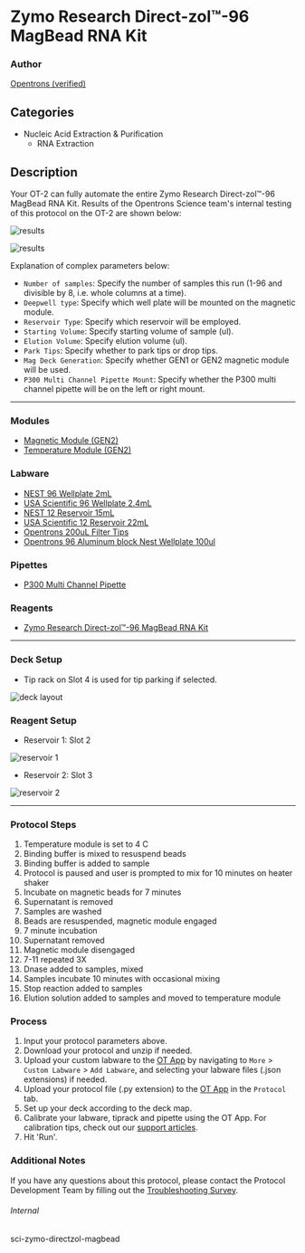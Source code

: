 # Zymo Research Direct-zol™-96 MagBead RNA Kit

### Author
[Opentrons (verified)](https://opentrons.com/)


## Categories
* Nucleic Acid Extraction & Purification
	* RNA Extraction

## Description
Your OT-2 can fully automate the entire Zymo Research Direct-zol™-96 MagBead RNA Kit.
Results of the Opentrons Science team's internal testing of this protocol on the OT-2 are shown below:  

![results](https://opentrons-protocol-library-website.s3.amazonaws.com/custom-README-images/sci-zymo-directzol-magbead/Screen+Shot+2021-07-27+at+11.12.53+AM.png)

![results](https://opentrons-protocol-library-website.s3.amazonaws.com/custom-README-images/sci-zymo-directzol-magbead/Screen+Shot+2021-07-27+at+11.13.04+AM.png)

Explanation of complex parameters below:
* `Number of samples`: Specify the number of samples this run (1-96 and divisible by 8, i.e. whole columns at a time).
* `Deepwell type`: Specify which well plate will be mounted on the magnetic module.
* `Reservoir Type`: Specify which reservoir will be employed.
* `Starting Volume`: Specify starting volume of sample (ul).
* `Elution Volume`: Specify elution volume (ul).
* `Park Tips`: Specify whether to park tips or drop tips.
* `Mag Deck Generation`: Specify whether GEN1 or GEN2 magnetic module will be used.
* `P300 Multi Channel Pipette Mount`: Specify whether the P300 multi channel pipette will be on the left or right mount.


---

### Modules
* [Magnetic Module (GEN2)](https://shop.opentrons.com/collections/hardware-modules/products/magdeck)
* [Temperature Module (GEN2)](https://shop.opentrons.com/products/tempdeck?_gl=1*fess6p*_gcl_aw*R0NMLjE2MjIwMzI4MjQuQ2p3S0NBanc0N2VGQmhBOUVpd0F5OGt6TkpCLTRGNUJPc2pZbHUxSEJMZS0wX09rNVZWTll4MmZZMXN3VGlkS1pkcGdPT202S1B4OWtSb0N0cndRQXZEX0J3RQ..*_ga*MTM2NTEwNjE0OS4xNjIxMzYxMzU4*_ga_GNSMNLW4RY*MTYyNzM5OTA1Ny4yMjcuMS4xNjI3Mzk5MDcxLjA.&_ga=2.80196951.1136571263.1627304996-1365106149.1621361358)


### Labware
* [NEST 96 Wellplate 2mL](https://shop.opentrons.com/collections/lab-plates/products/nest-0-2-ml-96-well-deep-well-plate-v-bottom)
* [USA Scientific 96 Wellplate 2.4mL](https://labware.opentrons.com/?category=wellPlate)
* [NEST 12 Reservoir 15mL](https://shop.opentrons.com/collections/reservoirs/products/nest-12-well-reservoir-15-ml)
* [USA Scientific 12 Reservoir 22mL](https://labware.opentrons.com/?category=reservoir)
* [Opentrons 200uL Filter Tips](https://shop.opentrons.com/collections/opentrons-tips/products/opentrons-200ul-filter-tips)
* [Opentrons 96 Aluminum block Nest Wellplate 100ul](https://labware.opentrons.com/opentrons_96_aluminumblock_nest_wellplate_100ul?category=aluminumBlock)

### Pipettes
* [P300 Multi Channel Pipette](https://shop.opentrons.com/collections/ot-2-robot/products/8-channel-electronic-pipette)

### Reagents
* [Zymo Research Direct-zol™-96 MagBead RNA Kit](https://files.zymoresearch.com/protocols/_r2100_r2101_r2102_r2103_r2104_r2105_direct-zol-96_magbead_rna.pdf)

---

### Deck Setup

* Tip rack on Slot 4 is used for tip parking if selected.

![deck layout](https://opentrons-protocol-library-website.s3.amazonaws.com/custom-README-images/sci-zymo-directzol-magbead/Screen+Shot+2021-07-27+at+11.06.38+AM.png)

### Reagent Setup

* Reservoir 1: Slot 2

![reservoir 1](https://opentrons-protocol-library-website.s3.amazonaws.com/custom-README-images/sci-zymo-directzol-magbead/Screen+Shot+2021-07-27+at+11.07.19+AM.png)

* Reservoir 2: Slot 3

![reservoir 2](https://opentrons-protocol-library-website.s3.amazonaws.com/custom-README-images/sci-zymo-directzol-magbead/Screen+Shot+2021-07-27+at+11.07.29+AM.png)

---

### Protocol Steps
1. Temperature module is set to 4 C
2. Binding buffer is mixed to resuspend beads
3. Binding buffer is added to sample
4. Protocol is paused and user is prompted to mix for 10 minutes on heater shaker
5. Incubate on magnetic beads for 7 minutes
6. Supernatant is removed
7. Samples are washed
8. Beads are resuspended, magnetic module engaged
9. 7 minute incubation
10. Supernatant removed
11. Magnetic module disengaged
12. 7-11 repeated 3X
13. Dnase added to samples, mixed
14. Samples incubate 10 minutes with occasional mixing
15. Stop reaction added to samples
16. Elution solution added to samples and moved to temperature module


### Process
1. Input your protocol parameters above.
2. Download your protocol and unzip if needed.
3. Upload your custom labware to the [OT App](https://opentrons.com/ot-app) by navigating to `More` > `Custom Labware` > `Add Labware`, and selecting your labware files (.json extensions) if needed.
4. Upload your protocol file (.py extension) to the [OT App](https://opentrons.com/ot-app) in the `Protocol` tab.
5. Set up your deck according to the deck map.
6. Calibrate your labware, tiprack and pipette using the OT App. For calibration tips, check out our [support articles](https://support.opentrons.com/en/collections/1559720-guide-for-getting-started-with-the-ot-2).
7. Hit 'Run'.

### Additional Notes
If you have any questions about this protocol, please contact the Protocol Development Team by filling out the [Troubleshooting Survey](https://protocol-troubleshooting.paperform.co/).

###### Internal
sci-zymo-directzol-magbead
